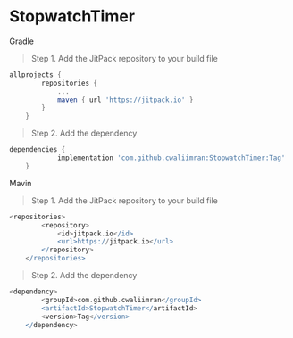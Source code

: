 # StopwatchTimer
Gradle
> Step 1. Add the JitPack repository to your build file

```gradle
allprojects {
		repositories {
			...
			maven { url 'https://jitpack.io' }
		}
	}
  ```
> Step 2. Add the dependency

``` gradle
dependencies {
	        implementation 'com.github.cwaliimran:StopwatchTimer:Tag'
	}
  ```

Mavin
> Step 1. Add the JitPack repository to your build file

```gradle
<repositories>
		<repository>
		    <id>jitpack.io</id>
		    <url>https://jitpack.io</url>
		</repository>
	</repositories>
  ```
> Step 2. Add the dependency

``` gradle
<dependency>
	    <groupId>com.github.cwaliimran</groupId>
	    <artifactId>StopwatchTimer</artifactId>
	    <version>Tag</version>
	</dependency>
  ```
  
